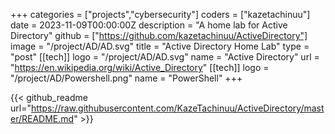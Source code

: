 +++
categories = ["projects","cybersecurity"]
coders = ["kazetachinuu"]
date = 2023-11-09T00:00:00Z
description = "A home lab for Active Directory"
github = ["https://github.com/kazetachinuu/ActiveDirectory"]
image = "/project/AD/AD.svg"
title = "Active Directory Home Lab"
type = "post"
[[tech]]
logo = "/project/AD/AD.svg"
name = "Active Directory"
url = "https://en.wikipedia.org/wiki/Active_Directory"
[[tech]]
logo = "/project/AD/Powershell.png"
name = "PowerShell"
+++

<div style="max-width: 900px; margin: 0 auto;">

{{< github_readme url="https://raw.githubusercontent.com/KazeTachinuu/ActiveDirectory/master/README.md" >}}


